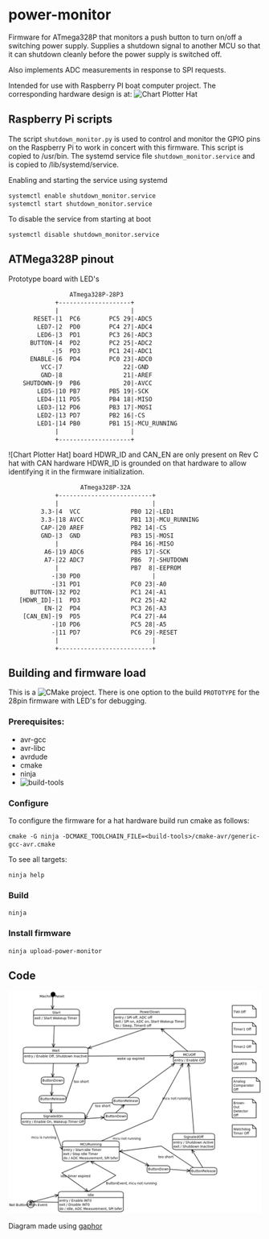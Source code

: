 # power-monitor
Firmware for ATmega328P that monitors a push button to turn on/off
a switching power supply. Supplies a shutdown signal to another MCU
so that it can shutdown cleanly before the power supply is switched
off.

Also implements ADC measurements in response to SPI requests.

Intended for use with Raspberry PI boat computer project. The
corresponding hardware design is at: ![Chart Plotter Hat](https://github.com/gpgreen/chart_plotter_hat)

## Raspberry Pi scripts

The script `shutdown_monitor.py` is used to control and monitor
the GPIO pins on the Raspberry Pi to work in concert with this
firmware. This script is copied to /usr/bin. The systemd service file
`shutdown_monitor.service` and is copied to /lib/systemd/service.

Enabling and starting the service using systemd
```
systemctl enable shutdown_monitor.service
systemctl start shutdown_monitor.service
```

To disable the service from starting at boot
```
systemctl disable shutdown_monitor.service
```

## ATMega328P pinout

Prototype board with LED's
```
                 ATmega328P-28P3            
             +--------------------+         
             |                    |         
       RESET-|1  PC6        PC5 29|-ADC5    
        LED7-|2  PD0        PC4 27|-ADC4    
        LED6-|3  PD1        PC3 26|-ADC3    
      BUTTON-|4  PD2        PC2 25|-ADC2    
            -|5  PD3        PC1 24|-ADC1    
      ENABLE-|6  PD4        PC0 23|-ADC0    
         VCC-|7                 22|-GND     
         GND-|8                 21|-AREF    
    SHUTDOWN-|9  PB6            20|-AVCC    
        LED5-|10 PB7        PB5 19|-SCK     
        LED4-|11 PD5        PB4 18|-MISO    
        LED3-|12 PD6        PB3 17|-MOSI    
        LED2-|13 PD7        PB2 16|-CS
        LED1-|14 PB0        PB1 15|-MCU_RUNNING
             |                    |         
             +--------------------+         
```
![Chart Plotter Hat] board
HDWR_ID and CAN_EN are only present on Rev C hat with CAN hardware
HDWR_ID is grounded on that hardware to allow identifying it in the
firmware initialization.
```
                    ATmega328P-32A
             +--------------------------+        
             |                          |        
         3.3-|4  VCC              PB0 12|-LED1   
         3.3-|18 AVCC             PB1 13|-MCU_RUNNING
         CAP-|20 AREF             PB2 14|-CS
         GND-|3  GND              PB3 15|-MOSI   
             |                    PB4 16|-MISO   
          A6-|19 ADC6             PB5 17|-SCK    
          A7-|22 ADC7             PB6  7|-SHUTDOWN
             |                    PB7  8|-EEPROM 
            -|30 PD0                    |        
            -|31 PD1              PC0 23|-A0     
      BUTTON-|32 PD2              PC1 24|-A1     
   [HDWR_ID]-|1  PD3              PC2 25|-A2     
          EN-|2  PD4              PC3 26|-A3     
    [CAN_EN]-|9  PD5              PC4 27|-A4     
            -|10 PD6              PC5 28|-A5     
            -|11 PD7              PC6 29|-RESET  
             |                          |        
             +--------------------------+        
```

## Building and firmware load

This is a ![CMake](https://cmake.org) project. There is one option
to the build ```PROTOTYPE``` for the 28pin firmware with LED's for debugging.

### Prerequisites:
 - avr-gcc
 - avr-libc
 - avrdude
 - cmake
 - ninja
 - ![build-tools](https//github.com/gpgreen/avfirmware-build-tools)
 
### Configure
To configure the firmware for a hat hardware build run cmake as follows:
```
cmake -G ninja -DCMAKE_TOOLCHAIN_FILE=<build-tools>/cmake-avr/generic-gcc-avr.cmake
```

To see all targets:
```
ninja help
```

### Build
```
ninja
```

### Install firmware
```
ninja upload-power-monitor
```

## Code

![state machine for power monitoring](StateMachine.png)

Diagram made using [gaphor](https://gaphor.readthedocs.io/en/latest/)
